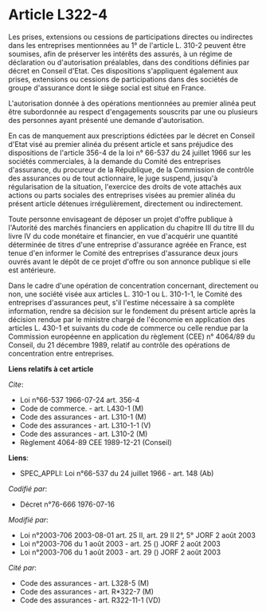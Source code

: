 # Article L322-4

Les prises, extensions ou cessions de participations directes ou indirectes dans les entreprises mentionnées au 1° de
l'article L. 310-2 peuvent être soumises, afin de préserver les intérêts des assurés, à un régime de déclaration ou
d'autorisation préalables, dans des conditions définies par décret en Conseil d'Etat. Ces dispositions s'appliquent également
aux prises, extensions ou cessions de participations dans des sociétés de groupe d'assurance dont le siège social est situé
en France.

L'autorisation donnée à des opérations mentionnées au premier alinéa peut être subordonnée au respect d'engagements souscrits
par une ou plusieurs des personnes ayant présenté une demande d'autorisation.

En cas de manquement aux prescriptions édictées par le décret en Conseil d'Etat visé au premier alinéa du présent article et
sans préjudice des dispositions de l'article 356-4 de la loi n° 66-537 du 24 juillet 1966 sur les sociétés commerciales, à la
demande du Comité des entreprises d'assurance, du procureur de la République, de la Commission de contrôle des assurances ou
de tout actionnaire, le juge suspend, jusqu'à régularisation de la situation, l'exercice des droits de vote attachés aux
actions ou parts sociales des entreprises visées au premier alinéa du présent article détenues irrégulièrement, directement
ou indirectement.

Toute personne envisageant de déposer un projet d'offre publique à l'Autorité des marchés financiers en application du
chapitre III du titre III du livre IV du code monétaire et financier, en vue d'acquérir une quantité déterminée de titres
d'une entreprise d'assurance agréée en France, est tenue d'en informer le Comité des entreprises d'assurance deux jours
ouvrés avant le dépôt de ce projet d'offre ou son annonce publique si elle est antérieure.

Dans le cadre d'une opération de concentration concernant, directement ou non, une société visée aux articles L. 310-1 ou L.
310-1-1, le Comité des entreprises d'assurances peut, s'il l'estime nécessaire à sa complète information, rendre sa décision
sur le fondement du présent article après la décision rendue par le ministre chargé de l'économie en application des articles
L. 430-1 et suivants du code de commerce ou celle rendue par la Commission européenne en application du règlement (CEE) n°
4064/89 du Conseil, du 21 décembre 1989, relatif au contrôle des opérations de concentration entre entreprises.

**Liens relatifs à cet article**

_Cite_:

  - Loi n°66-537 1966-07-24 art. 356-4
  - Code de commerce. - art. L430-1 (M)
  - Code des assurances - art. L310-1 (M)
  - Code des assurances - art. L310-1-1 (V)
  - Code des assurances - art. L310-2 (M)
  - Règlement 4064-89 CEE 1989-12-21 (Conseil)

**Liens**:

  - SPEC_APPLI: Loi n°66-537 du 24 juillet 1966 - art. 148 (Ab)

_Codifié par_:

  - Décret n°76-666 1976-07-16

_Modifié par_:

  - Loi n°2003-706 2003-08-01 art. 25 II, art. 29 II 2°, 5° JORF 2 août 2003
  - Loi n°2003-706 du 1 août 2003 - art. 25 () JORF 2 août 2003
  - Loi n°2003-706 du 1 août 2003 - art. 29 () JORF 2 août 2003

_Cité par_:

  - Code des assurances - art. L328-5 (M)
  - Code des assurances - art. R*322-7 (M)
  - Code des assurances - art. R322-11-1 (VD)
